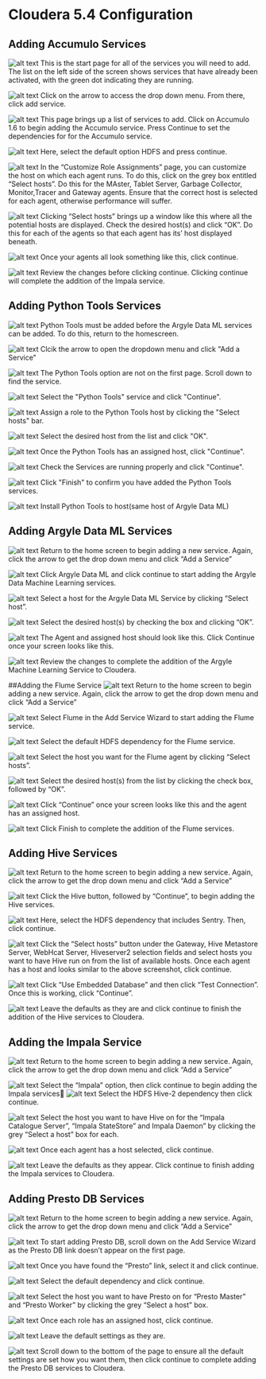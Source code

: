 # Cloudera 5.4 Configuration
## Adding Accumulo Services
![alt text](./images/ClouderaImplementationImages/Home_add_service_1.png)
This is the start page for all of the services you will need to add. The list on the left side of the screen shows services that have already been activated, with the green dot indicating they are running. 

![alt text](./images/ClouderaImplementationImages/Accumulo_add_service_wizard_0.png)
Click on the arrow to access the drop down menu. From there, click add service. 

![alt text](./images/ClouderaImplementationImages/Accumulo_add_service_wizard_1.png)
This page brings up a list of services to add. Click on Accumulo 1.6 to begin adding the Accumulo service. Press Continue to set the dependencies for for the Accumulo service. 

![alt text](./images/ClouderaImplementationImages/Accumulo_add_service_wizard_2.png)
Here, select the default option HDFS and press continue. 

![alt text](./images/ClouderaImplementationImages/Accumulo_add_service_wizard_3.png)
In the “Customize Role Assignments” page, you can customize the host on which each agent runs. To do this, click on the grey box entitled “Select hosts”. Do this for the MAster, Tablet Server, Garbage Collector, Monitor,Tracer and Gateway agents. Ensure that the correct host is selected for each agent, otherwise performance will suffer. 

![alt text](./images/ClouderaImplementationImages/Accumulo_add_service_wizard_4.png)
Clicking “Select hosts” brings up a window like this where all the potential hosts are displayed. Check the desired host(s) and click “OK”. Do this for each of the agents so that each agent has its’ host displayed beneath. 

![alt text](./images/ClouderaImplementationImages/Accumulo_add_service_wizard_5.png)
Once your agents all look something like this, click continue. 

![alt text](./images/ClouderaImplementationImages/Accumulo_add_service_wizard_6.png)
Review the changes before clicking continue. Clicking continue will complete the addition of the Impala service. 

## Adding Python Tools Services
![alt text](./images/ClouderaImplementationImages/Python_add_service_wizard_1.png)
Python Tools must be added before the Argyle Data ML services can be added. To do this, return to the homescreen.

![alt text](./images/ClouderaImplementationImages/Python_add_service_wizard_2.png)
Clcik the arrow to open the dropdown menu and click "Add a Service"

![alt text](./images/ClouderaImplementationImages/Python_add_service_wizard_3.png)
The Python Tools option are not on the first page. Scroll down to find the service.

![alt text](./images/ClouderaImplementationImages/Python_add_service_wizard_4.png)
 Select the "Python Tools" service and click "Continue".
 
 ![alt text](./images/ClouderaImplementationImages/Python_add_service_wizard_5.png)
Assign a role to the Python Tools host by clicking the "Select hosts" bar.

 ![alt text](./images/ClouderaImplementationImages/Python_add_service_wizard_6.png)
Select the desired host from the list and click "OK".

 ![alt text](./images/ClouderaImplementationImages/Python_add_service_wizard_7.png)
Once the Python Tools has an assigned host, click "Continue".

 ![alt text](./images/ClouderaImplementationImages/Python_add_service_wizard_8.png)
 Check the Services are running properly and click "Continue".
 
 ![alt text](./images/ClouderaImplementationImages/Python_add_service_wizard_9.png)
Click "Finish" to confirm you have added the Python Tools services.

 ![alt text](images/ClouderaImplementationImages/Python_add_service_wizard_10.png)
Install Python Tools to host(same host of Argyle Data ML)

## Adding Argyle Data ML Services
![alt text](./images/ClouderaImplementationImages/Accumulo_add_service_wizard_1.png)
Return to the home screen to begin adding a new service. Again, click the arrow to get the drop down menu and click “Add a Service”

![alt text](./images/ClouderaImplementationImages/ArgyleML_add_service_wizard_1.png)
Click Argyle Data ML and click continue to start adding the Argyle Data Machine Learning services.

![alt text](./images/ClouderaImplementationImages/ArgyleML_add_service_wizard_2.png)
Select a host for the Argyle Data ML Service by clicking “Select host”.

![alt text](./images/ClouderaImplementationImages/Accumulo_add_service_wizard_4.png)
Select the desired host(s) by checking the box and clicking “OK”.

![alt text](./images/ClouderaImplementationImages/ArgyleML_add_service_wizard_3.png)
The Agent and assigned host should look like this. Click Continue once your screen looks like this. 

![alt text](./images/ClouderaImplementationImages/ArgyleML_add_service_wizard_4.png)
Review the changes to complete the addition of the Argyle Machine Learning Service to Cloudera. 

##Adding the Flume Service
![alt text](./images/ClouderaImplementationImages/Accumulo_add_service_wizard_0.png)
Return to the home screen to begin adding a new service. Again, click the arrow to get the drop down menu and click “Add a Service”

![alt text](./images/ClouderaImplementationImages/Flume_add_service_wizard_1.png)
Select Flume in the Add Service Wizard to start adding the Flume service. 

![alt text](./images/ClouderaImplementationImages/Flume_add_service_wizard_2.png)
Select the default HDFS dependency for the Flume service. 

![alt text](./images/ClouderaImplementationImages/Flume_add_service_wizard_3.png)
Select the host you want for the Flume agent by clicking “Select hosts”. 	

![alt text](./images/ClouderaImplementationImages/Flume_add_service_wizard_4.png)
Select the desired host(s) from the list by clicking the check box, followed by “OK”.

![alt text](./images/ClouderaImplementationImages/Flume_add_service_wizard_5.png)
Click “Continue” once your screen looks like this and the agent has an assigned host.

![alt text](./images/ClouderaImplementationImages/Flume_add_service_wizard_6.png)
Click Finish to complete the addition of the Flume services.

## Adding Hive Services
![alt text](./images/ClouderaImplementationImages/Accumulo_add_service_wizard_0.png)
Return to the home screen to begin adding a new service. Again, click the arrow to get the drop down menu and click “Add a Service”

![alt text](./images/ClouderaImplementationImages/Hive_add_service_wizard_1.png)
Click the Hive button, followed by “Continue”, to begin adding the Hive services. 

![alt text](./images/ClouderaImplementationImages/Hive_add_service_wizard_2.png)
Here, select the HDFS dependency that includes Sentry. Then, click continue. 

![alt text](./images/ClouderaImplementationImages/Hive_add_service_wizard_3.png)
Click the “Select hosts” button under the Gateway, Hive Metastore Server, WebHcat Server, Hiveserver2 selection fields and select hosts you want to have Hive run on from the list of available hosts.  Once each agent has a host and looks similar to the above screenshot, click continue. 

![alt text](./images/ClouderaImplementationImages/Hive_add_service_wizard_4.png)
Click “Use Embedded Database” and then click “Test Connection”. Once this is working, click “Continue”.

![alt text](./images/ClouderaImplementationImages/Hive_add_service_wizard_5.png)
Leave the defaults as they are and click continue to finish the addition of the Hive services to Cloudera. 

## Adding the Impala Service
![alt text](./images/ClouderaImplementationImages/Accumulo_add_service_wizard_0.png)
Return to the home screen to begin adding a new service. Again, click the arrow to get the drop down menu and click “Add a Service”

![alt text](./images/ClouderaImplementationImages/Impala_add_service_wizard_1.png)
Select the “Impala” option, then click continue to begin adding the Impala services
![alt text](./images/ClouderaImplementationImages/Impala_add_service_wizard_2.png)
Select the HDFS Hive-2 dependency then click continue. 

![alt text](./images/ClouderaImplementationImages/Impala_add_service_wizard_3.png)
Select the host you want to have Hive on for the “Impala Catalogue Server”, “Impala StateStore” and Impala Daemon” by clicking the grey “Select a host” box for each. 

![alt text](./images/ClouderaImplementationImages/Impala_add_service_wizard_4.png)
Once each agent has a host selected, click continue. 

![alt text](./images/ClouderaImplementationImages/Impala_add_service_wizard_5.png)
Leave the defaults as they appear. Click continue to finish adding the Impala services to Cloudera. 

## Adding Presto DB Services
![alt text](./images/ClouderaImplementationImages/Accumulo_add_service_wizard_0.png)
Return to the home screen to begin adding a new service. Again, click the arrow to get the drop down menu and click “Add a Service”

![alt text](./images/ClouderaImplementationImages/PrestoDB_add_service_wizard_1.png)
To start adding Presto DB, scroll down  on the Add Service Wizard as the Presto DB link doesn’t appear on the first page. 

![alt text](./images/ClouderaImplementationImages/PrestoDB_add_service_wizard_2.png)
Once you have found the “Presto” link, select it and click continue. 

![alt text](./images/ClouderaImplementationImages/PrestoDB_add_service_wizard_3.png)
Select the default dependency and click continue. 

![alt text](./images/ClouderaImplementationImages/PrestoDB_add_service_wizard_4.png)
Select the host you want to have Presto on for “Presto Master” and “Presto Worker” by clicking the grey “Select a host” box. 

![alt text](./images/ClouderaImplementationImages/PrestoDB_add_service_wizard_5.png)
Once each role has an assigned host, click continue. 

![alt text](./images/ClouderaImplementationImages/PrestoDB_add_service_wizard_6.png)
Leave the default settings as they are. 

![alt text](./images/ClouderaImplementationImages/PrestoDB_add_service_wizard_7.png)
Scroll down to the bottom of the page to ensure all the default settings are set how you want them, then click continue to complete adding the Presto DB services to Cloudera. 

